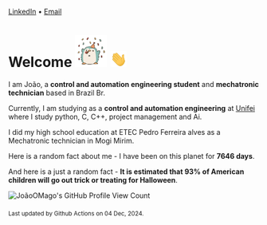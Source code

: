[LinkedIn](https://www.linkedin.com/in/joão-pedro-gozzoli-b95641301/) &bull;
[Email](joaopedrogozzoli@gmail.com)

# Welcome <img src="happy.gif" height="64px" /> <img src="wave.gif" height="32px" />

I am João, a  **control and automation engineering student** and **mechatronic technician** based in Brazil Br.

Currently, I am studying as a **control and automation engineering** at [Unifei](https://unifei.edu.br) where I study python, C, C++, project management and Ai.

I did my high school education at ETEC Pedro Ferreira alves as a Mechatronic technician in Mogi Mirim.

Here is a random fact about me - I have been on this planet for **7646 days**.

And here is a just a random fact -  **It is estimated that 93% of American children will go out trick or treating for Halloween**.

![JoãoOMago's GitHub Profile View Count](https://komarev.com/ghpvc/?username=JoaoOMago)

<sub>Last updated by Github Actions on 04 Dec, 2024.</sub>
